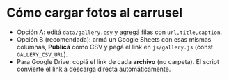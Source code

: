 # Cómo cargar fotos al carrusel
- Opción A: editá `data/gallery.csv` y agregá filas con `url,title,caption`.
- Opción B (recomendada): armá un Google Sheets con esas mismas columnas, **Publicá** como CSV y pegá el link en `js/gallery.js` (const `GALLERY_CSV_URL`).
- Para Google Drive: copiá el link de cada **archivo** (no carpeta). El script convierte el link a descarga directa automáticamente.
